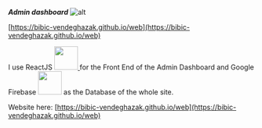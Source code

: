 ***Admin dashboard*** ![alt](https://api.travis-ci.org/bibic-vendeghazak/bibic-vendeghazak-admin.svg?branch=master)

[https://bibic-vendeghazak.github.io/web](https://bibic-vendeghazak.github.io/web)

I use ReactJS [<img src="http://balazsorban.com/assets/img/icons/react.svg" width=48>
](https://facebook.github.io/react/) for the Front End of the Admin Dashboard and Google Firebase [<img src="https://firebase.google.com/_static/images/firebase/touchicon-180.png" width=48>](firebase.google.com) as the Database of the whole site.


Website here: [https://bibic-vendeghazak.github.io/web](https://bibic-vendeghazak.github.io/web)

